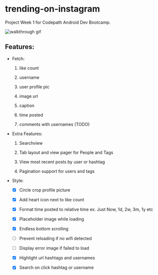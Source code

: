# trending-on-instagram
Project Week 1 for Codepath Android Dev Bootcamp. 

![walkthrough gif](https://github.com/simonc312/trending-on-instagram/blob/master/screenCapture/TrendingOnInstagramWalkthrough.gif)

## Features:

- Fetch:

    1) like count
    
    2) username
    
    3) user profile pic
    
    4) image url
    
    5) caption
    
    6) time posted
    
    7) comments with usernames (TODO)
    
- Extra Features:

    1) Searchview 
    
    2) Tab layout and view pager for People and Tags 
    
    3) View most recent posts by user or hashtag 
    
    4) Pagination support for users and tags

- Style:

    - [x] Circle crop profile picture 
    
    - [x] Add heart icon next to like count 
    
    - [x] Format time posted to relative time 
    ex. Just Now, 1d, 2w, 3m, 1y etc 
    
    - [x] Placeholder image while loading
    
    - [x] Endless bottom scrolling 
    
    - [ ] Prevent reloading if no wifi detected
    
    - [ ] Display error image if failed to load 
    
    - [x] Highlight url hashtags and usernames
    
    - [x] Search on click hashtag or username
    
